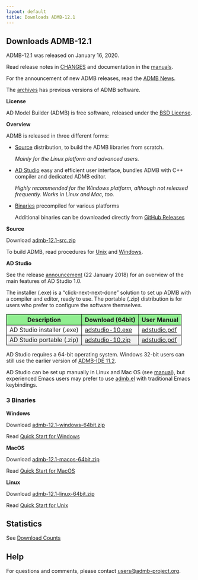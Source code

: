 ```yaml
---
layout: default
title: Downloads ADMB-12.1
---
```


Downloads ADMB-12.1
-------------------

ADMB-12.1 was released on January 16, 2020.

Read release notes in [CHANGES](https://github.com/admb-project/admb/blob/master/CHANGES.md) and documentation in the <a href="https://github.com/admb-project/admb/releases/tag/admb-12.1/">manuals</a>.</p>

For the announcement of new ADMB releases, read the [ADMB News](http://www.admb-project.org/news/).

The [archives](http://www.admb-project.org/downloads/archives.html) has previous versions of ADMB software.

__License__

AD Model Builder (ADMB) is free software, released under the [BSD License](https://raw.githubusercontent.com/admb-project/admb/master/LICENSE.txt).

**Overview**

ADMB is released in three different forms:

* [Source](#source) distribution, to build the ADMB libraries from scratch.

  <em>Mainly for the Linux platform and advanced users.</em>

* [AD Studio](#adstudio) easy and efficient user interface, bundles ADMB with C++ compiler and dedicated ADMB editor.

  <em>Highly recommended for the Windows platform, although not released frequently. Works in Linux and Mac, too.</em>

* [Binaries](#binaries) precompiled for various platforms

  Additional binaries can be downloaded directly from [GitHub Releases](https://github.com/admb-project/admb/releases/tag/admb-12.1/)


**Source**

Download [admb-12.1-src.zip](https://github.com/admb-project/admb/releases/download/admb-12.1/admb-12.1-src.zip)

To build ADMB, read procedures for [Unix]() and [Windows]().

**AD Studio**

<p>See the release <a href="http://www.admb-project.org/2018/01/22/AD-Studio-1.0-Release.html">announcement</a> (22 January 2018) for an overview of the main features of AD Studio 1.0.</p>
<p>The installer (.exe) is a &#8220;click-next-next-done&#8221; solution to set up ADMB with a compiler and editor, ready to use.
The portable (.zip) distribution is for users who prefer to configure the software themselves.</p>
<table class="grid listing" summary="AD Studio">
<tbody>
<tr>
<th style="background-color: lightgreen;border: 1px solid black;">Description</th>
<th style="background-color: lightgreen;border: 1px solid black;">Download (64bit)</th>
<th style="background-color: lightgreen;border: 1px solid black;">User Manual</th>
</tr>
<tr>
<td style="border: 1px solid black;">AD Studio installer (.exe)</td>
<td style="border: 1px solid black;"><a href="https://github.com/admb-project/adstudio/releases/download/1.0/adstudio-10.exe">adstudio-10.exe</a></td>
<td style="border: 1px solid black;"><a href="https://github.com/admb-project/adstudio/releases/download/manual/adstudio.pdf">adstudio.pdf</a></td>
</tr>
<tr>
<td style="background-color: #f2f2f2;border: 1px solid black;">AD Studio portable (.zip)</td>
<td style="background-color: #f2f2f2;border: 1px solid black;"><a href="https://github.com/admb-project/adstudio/releases/download/1.0/adstudio-10.zip">adstudio-10.zip</a></td>
<td style="background-color: #f2f2f2;border: 1px solid black;"><a href="https://github.com/admb-project/adstudio/releases/download/manual/adstudio.pdf">adstudio.pdf</a></td>
</tr>
</tbody>
</table>
<p>AD Studio requires a 64-bit operating system. Windows 32-bit users can still use the earlier version of <a href="http://www.admb-project.org/2015/07/13/ADMB-IDE-11.2-released.html">ADMB-IDE 11.2</a>.</p>
<p>AD Studio can be set up manually in Linux and Mac OS (see <a href="https://github.com/admb-project/adstudio/releases/download/manual/adstudio.pdf">manual</a>), but experienced Emacs users may prefer to use <a href="https://github.com/admb-project/admb/tree/master/contrib/emacs/admb.el">admb.el</a> with traditional Emacs keybindings.</p>
<h3><a name="binaries"></a>3 Binaries</h3>

**Windows**

Download [admb-12.1-windows-64bit.zip](https://github.com/admb-project/admb/releases/download/admb-12.1/admb-12.1-windows-64bit.zip)

Read [Quick Start for Windows](https://github.com/admb-project/admb/blob/master/docs/install/QuickStartWindows.md)

**MacOS**

Download [admb-12.1-macos-64bit.zip](https://github.com/admb-project/admb/releases/download/admb-12.1/admb-12.1-macos-64bit.zip)

Read [Quick Start for MacOS](https://github.com/admb-project/admb/blob/master/docs/install/QuickStartMacOS.md)

**Linux**

Download [admb-12.1-linux-64bit.zip](https://github.com/admb-project/admb/releases/download/admb-12.1/admb-12.1-linux-64bit.zip)

Read [Quick Start for Unix](https://github.com/admb-project/admb/blob/master/docs/install/QuickStartUnix.md)



Statistics
----------
See [Download Counts](http://www.admb-project.org/downloads/counts.html)

Help
----
For questions and comments, please contact users@admb-project.org.

